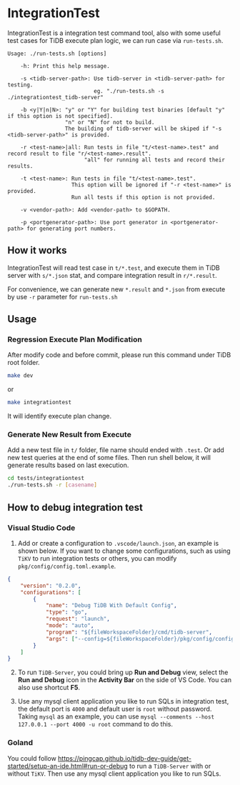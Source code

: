 # IntegrationTest

IntegrationTest is a integration test command tool, also with some useful test cases for TiDB execute plan logic, we can run case via `run-tests.sh`.

```
Usage: ./run-tests.sh [options]

    -h: Print this help message.

    -s <tidb-server-path>: Use tidb-server in <tidb-server-path> for testing.
                           eg. "./run-tests.sh -s ./integrationtest_tidb-server"

    -b <y|Y|n|N>: "y" or "Y" for building test binaries [default "y" if this option is not specified].
                  "n" or "N" for not to build.
                  The building of tidb-server will be skiped if "-s <tidb-server-path>" is provided.

    -r <test-name>|all: Run tests in file "t/<test-name>.test" and record result to file "r/<test-name>.result".
                        "all" for running all tests and record their results.

    -t <test-name>: Run tests in file "t/<test-name>.test".
                    This option will be ignored if "-r <test-name>" is provided.
                    Run all tests if this option is not provided.

    -v <vendor-path>: Add <vendor-path> to $GOPATH.

    -p <portgenerator-path>: Use port generator in <portgenerator-path> for generating port numbers.
```

## How it works

IntegrationTest will read test case in `t/*.test`, and execute them in TiDB server with `s/*.json` stat, and compare integration result in `r/*.result`.

For convenience, we can generate new `*.result` and `*.json` from execute by use `-r` parameter for `run-tests.sh`

## Usage

### Regression Execute Plan Modification

After modify code and before commit, please run this command under TiDB root folder.

```sh
make dev
```

or

```sh
make integrationtest
```

It will identify execute plan change.

### Generate New Result from Execute

Add a new test file in `t/` folder, file name should ended with `.test`. Or add new test queries at the end of some files. Then run shell below, it will generate results based on last execution.

```sh
cd tests/integrationtest
./run-tests.sh -r [casename]
```

## How to debug integration test

### Visual Studio Code

1. Add or create a configuration to `.vscode/launch.json`, an example is shown below. If you want to change some configurations, such as using `TiKV` to run integration tests or others, you can modify `pkg/config/config.toml.example`.

```json
{
    "version": "0.2.0",
    "configurations": [
        {
            "name": "Debug TiDB With Default Config",
            "type": "go",
            "request": "launch",
            "mode": "auto",
            "program": "${fileWorkspaceFolder}/cmd/tidb-server",
            "args": ["--config=${fileWorkspaceFolder}/pkg/config/config.toml.example"]
        }
    ]
}
```

2. To run `TiDB-Server`, you could bring up **Run and Debug** view, select the **Run and Debug** icon in the **Activity Bar** on the side of VS Code. You can also use shortcut **F5**.

3. Use any mysql client application you like to run SQLs in integration test, the default port is `4000` and default user is `root` without password. Taking `mysql` as an example, you can use `mysql --comments --host 127.0.0.1 --port 4000 -u root` command to do this.

### Goland

You could follow <https://pingcap.github.io/tidb-dev-guide/get-started/setup-an-ide.html#run-or-debug> to run a `TiDB-Server` with or without `TiKV`. Then use any mysql client application you like to run SQLs.
